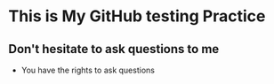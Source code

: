 # This  is My GitHub testing Practice


## Don't hesitate to ask questions to me



- You have the rights to ask questions

 
